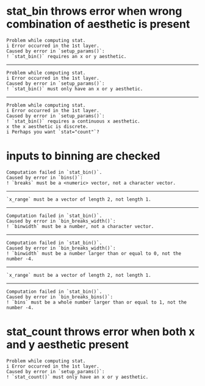 # stat_bin throws error when wrong combination of aesthetic is present

    Problem while computing stat.
    i Error occurred in the 1st layer.
    Caused by error in `setup_params()`:
    ! `stat_bin()` requires an x or y aesthetic.

---

    Problem while computing stat.
    i Error occurred in the 1st layer.
    Caused by error in `setup_params()`:
    ! `stat_bin()` must only have an x or y aesthetic.

---

    Problem while computing stat.
    i Error occurred in the 1st layer.
    Caused by error in `setup_params()`:
    ! `stat_bin()` requires a continuous x aesthetic.
    x the x aesthetic is discrete.
    i Perhaps you want `stat="count"`?

# inputs to binning are checked

    Computation failed in `stat_bin()`.
    Caused by error in `bins()`:
    ! `breaks` must be a <numeric> vector, not a character vector.

---

    `x_range` must be a vector of length 2, not length 1.

---

    Computation failed in `stat_bin()`.
    Caused by error in `bin_breaks_width()`:
    ! `binwidth` must be a number, not a character vector.

---

    Computation failed in `stat_bin()`.
    Caused by error in `bin_breaks_width()`:
    ! `binwidth` must be a number larger than or equal to 0, not the number -4.

---

    `x_range` must be a vector of length 2, not length 1.

---

    Computation failed in `stat_bin()`.
    Caused by error in `bin_breaks_bins()`:
    ! `bins` must be a whole number larger than or equal to 1, not the number -4.

# stat_count throws error when both x and y aesthetic present

    Problem while computing stat.
    i Error occurred in the 1st layer.
    Caused by error in `setup_params()`:
    ! `stat_count()` must only have an x or y aesthetic.

